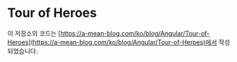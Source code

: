 # Tour of Heroes
이 저장소의 코드는
[https://a-mean-blog.com/ko/blog/Angular/Tour-of-Heroes](https://a-mean-blog.com/ko/blog/Angular/Tour-of-Heroes)에서 작성되었습니다.
<br>

